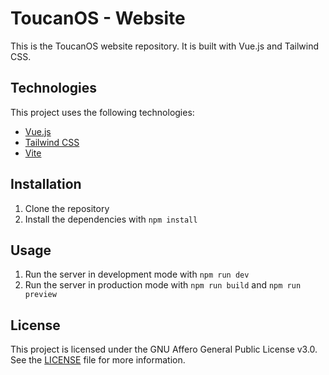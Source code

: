 # ToucanOS - Website
This is the ToucanOS website repository. It is built with Vue.js and Tailwind CSS.

## Technologies
This project uses the following technologies:
- [Vue.js](https://vuejs.org/)
- [Tailwind CSS](https://tailwindcss.com/)
- [Vite](https://vitejs.dev/)

## Installation
1. Clone the repository
2. Install the dependencies with `npm install`

## Usage
1. Run the server in development mode with `npm run dev`
2. Run the server in production mode with `npm run build` and `npm run preview`

## License
This project is licensed under the GNU Affero General Public License v3.0. See the [LICENSE](LICENSE) file for more information.

